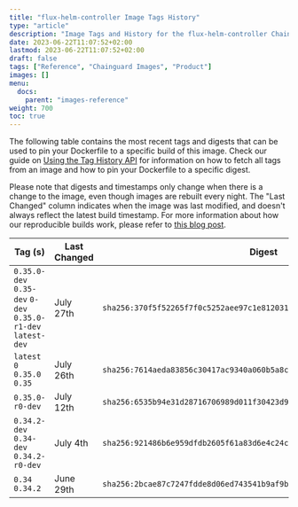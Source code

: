 ```yaml
---
title: "flux-helm-controller Image Tags History"
type: "article"
description: "Image Tags and History for the flux-helm-controller Chainguard Image"
date: 2023-06-22T11:07:52+02:00
lastmod: 2023-06-22T11:07:52+02:00
draft: false
tags: ["Reference", "Chainguard Images", "Product"]
images: []
menu:
  docs:
    parent: "images-reference"
weight: 700
toc: true
---
```


The following table contains the most recent tags and digests that can be used to pin your Dockerfile to a specific build of this image. Check our guide on [Using the Tag History API](/chainguard/chainguard-images/using-the-tag-history-api/) for information on how to fetch all tags from an image and how to pin your Dockerfile to a specific digest.

Please note that digests and timestamps only change when there is a change to the image, even though images are rebuilt every night. The "Last Changed" column indicates when the image was last modified, and doesn't always reflect the latest build timestamp. For more information about how our reproducible builds work, please refer to [this blog post](https://www.chainguard.dev/unchained/reproducing-chainguards-reproducible-image-builds).

| Tag (s)                                                       | Last Changed | Digest                                                                    |
|---------------------------------------------------------------|--------------|---------------------------------------------------------------------------|
|  `0.35.0-dev` `0.35-dev` `0-dev` `0.35.0-r1-dev` `latest-dev` | July 27th    | `sha256:370f5f52265f7f0c5252aee97c1e8120313c9505333393cccdd29abca9d9abbb` |
|  `latest` `0` `0.35.0` `0.35`                                 | July 26th    | `sha256:7614aeda83856c30417ac9340a060b5a8c9515c3743ddc461aef37e1f360d1fe` |
|  `0.35.0-r0-dev`                                              | July 12th    | `sha256:6535b94e31d28716706989d011f30423d9efc0a92a8d2c80877077e366f246d6` |
|  `0.34.2-dev` `0.34-dev` `0.34.2-r0-dev`                      | July 4th     | `sha256:921486b6e959dfdb2605f61a83d6e4c24ce45e2f23dd03c2b59a4e0bb8f27f93` |
|  `0.34` `0.34.2`                                              | June 29th    | `sha256:2bcae87c7247fdde8d06ed743541b9af9b46048d1b77538ca01ab9e1e9021573` |
